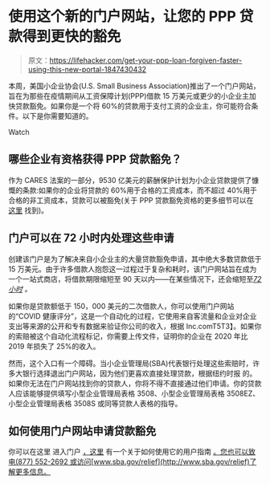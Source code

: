 # 使用这个新的门户网站，让您的 PPP 贷款得到更快的豁免

> 原文：<https://lifehacker.com/get-your-ppp-loan-forgiven-faster-using-this-new-portal-1847430432>

本周，美国小企业协会(U.S. Small Business Association)推出了一个门户网站，旨在为那些在疫情期间从工资保障计划(PPP)借款 15 万美元或更少的小企业主加快贷款豁免。如果你是一个将 60%的贷款用于支付工资的企业主，你可能符合条件。以下是你需要知道的。

Watch

## 哪些企业有资格获得 PPP 贷款豁免？

作为 CARES 法案的一部分，9530 亿美元的薪酬保护计划为小企业贷款提供了慷慨的条款:如果你的企业将贷款的 60%用于合格的工资成本，而不超过 40%用于合格的非工资成本，贷款可以被豁免(关于 PPP 贷款豁免资格的更多细节可以在 [这里](https://www.jdsupra.com/legalnews/paycheck-protection-program-round-2-6224087/) 找到)。

## **门户可以在 72 小时内处理这些申请**

创建该门户是为了解决来自小企业主的大量贷款豁免申请，其中绝大多数贷款低于 15 万美元。由于许多借款人抱怨这一过程过于复杂和耗时，该门户网站旨在成为一个一站式商店，将借款期限缩短至 90 天以内——在某些情况下，还会缩短至[*72 小时*](https://www.inc.com/diana-ransom/small-business-administration-ppp-forgiveness-portal-lenders.html) *。*

如果你是贷款额低于 150，000 美元的二次借款人，你可以使用门户网站的“COVID 健康评分”，这是一个自动化的过程，它使用来自客流量和企业对企业支出等来源的公开和专有数据来验证你公司的收入，根据 Inc.comT5T3】。如果你的索赔被这个自动化流程标记，你需要上传文件，证明你的企业在 2020 年比 2019 年损失了 25%的收入。

然而，这个入口有一个障碍。当小企业管理局(SBA)代表银行处理这些索赔时，许多大银行选择退出门户网站，因为他们更喜欢直接处理贷款，根据纽约时报 的。如果你无法在门户网站找到你的贷款人，你将不得不直接通过他们申请。你的贷款人应该能够提供填写小型企业管理局表格 3508、小型企业管理局表格 3508EZ、小型企业管理局表格 3508S 或同等贷款人表格的指导。

## **如何使用门户网站申请贷款豁免**

你可以在这里 进入门户 [，这里](https://directforgiveness.sba.gov/requests/borrower/login/?next=/) 有一个关于如何使用它的用户指南 [。您也可以致电(877) 552-2692 或访问](https://sba-forgiveness-docs.s3-us-gov-west-1.amazonaws.com/SBA-PPP-DF-User-Guide.pdf)[www.sba.gov/relief](http://www.sba.gov/relief)了解更多信息。